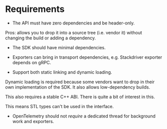 # Requirements

* The API must have zero dependencies and be header-only.

Pros: allows you to drop it into a source tree (i.e. vendor it) without changing
the build or adding a dependency.

* The SDK should have minimal dependencies.

* Exporters can bring in transport dependencies, e.g. Stackdriver exporter
depends on gRPC.

* Support both static linking and dynamic loading.

Dynamic loading is required because some vendors want to drop in their own
implementation of the SDK. It also allows low-dependency builds.

This also requires a stable C++ ABI. There is quite a bit of interest in this.

This means STL types can't be used in the interface.

* OpenTelemetry should not _require_ a dedicated thread for background work and
exporters.
